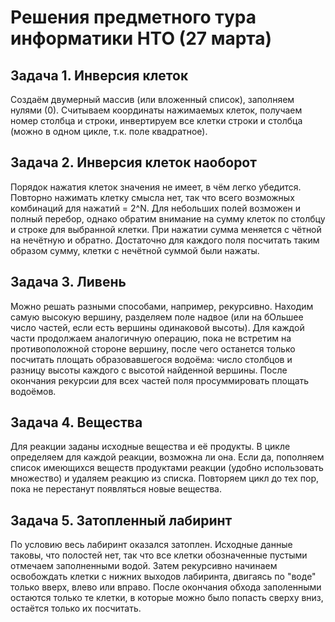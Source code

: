 # Решения предметного тура информатики НТО (27 марта)

## Задача 1. Инверсия клеток
Создаём двумерный массив (или вложенный список), заполняем нулями (0). Считываем координаты нажимаемых клеток, получаем номер столбца и строки, инвертируем все клетки строки и столбца (можно в одном цикле, т.к. поле квадратное).

## Задача 2. Инверсия клеток наоборот
Порядок нажатия клеток значения не имеет, в чём легко убедится. Повторно нажимать клетку смысла нет, так что всего возможных комбинаций для нажатий = 2^N. Для небольших полей возможен и полный перебор, однако обратим внимание на сумму клеток по столбцу и строке для выбранной клетки. При нажатии сумма меняется с чётной на нечётную и обратно. Достаточно для каждого поля посчитать таким образом сумму, клетки с нечётной суммой были нажаты.

## Задача 3. Ливень
Можно решать разными способами, например, рекурсивно. Находим самую высокую вершину, разделяем поле надвое (или на бОльшее число частей,  если есть вершины одинаковой высоты). Для каждой части продолжаем аналогичную операцию, пока не встретим на противоположной стороне вершину, после чего останется только посчитать площать образовавшегося водоёма: число столбцов и разницу высоты каждого с высотой найденной вершины. После окончания рекурсии для всех частей поля просуммировать площать водоёмов.

## Задача 4. Вещества
Для реакции заданы исходные вещества и её продукты. В цикле определяем для каждой реакции, возможна ли она. Если да, пополняем список имеющихся веществ продуктами реакции (удобно использовать множество) и удаляем реакцию из списка. Повторяем цикл до тех пор, пока не перестанут появляться новые вещества. 

## Задача 5. Затопленный лабиринт
По условию весь лабиринт оказался затоплен. Исходные данные таковы, что полостей нет, так что все клетки обозначенные пустыми отмечаем заполненными водой. Затем рекурсивно начинаем освобождать клетки с нижних выходов лабиринта, двигаясь по "воде" только вверх, влево или вправо. После окончания обхода заполенными остаются только те клетки, в которые можно было попасть сверху вниз, остаётся только их посчитать. 
